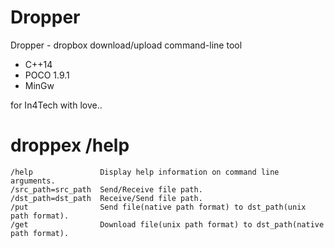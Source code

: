 # Dropper
Dropper - dropbox download/upload command-line tool
  - C++14
  - POCO 1.9.1
  - MinGw

for In4Tech with love..


# droppex /help
```
/help               Display help information on command line arguments.
/src_path=src_path  Send/Receive file path.
/dst_path=dst_path  Receive/Send file path.
/put                Send file(native path format) to dst_path(unix path format).
/get                Download file(unix path format) to dst_path(native path format).
```
